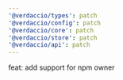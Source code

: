 ```yaml
---
'@verdaccio/types': patch
'@verdaccio/config': patch
'@verdaccio/core': patch
'@verdaccio/store': patch
'@verdaccio/api': patch
---
```


feat: add support for npm owner
